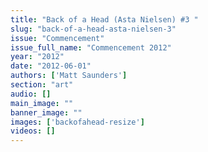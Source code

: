 ```yaml
---
title: "Back of a Head (Asta Nielsen) #3 "
slug: "back-of-a-head-asta-nielsen-3"
issue: "Commencement"
issue_full_name: "Commencement 2012"
year: "2012"
date: "2012-06-01"
authors: ['Matt Saunders']
section: "art"
audio: []
main_image: ""
banner_image: ""
images: ['backofahead-resize']
videos: []
---
```

